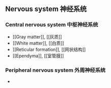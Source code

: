 
## Nervous system 神经系统
### Central nervous system 中枢神经系统

- [[​​Gray matter]], [[灰质]]
- [[White matter]], [[白质]]
- [[Reticular formation]], [[网状结构]]
- [[Ependyma]], [[室管膜]]
### Peripheral nervous system 外周神经系统
- 
